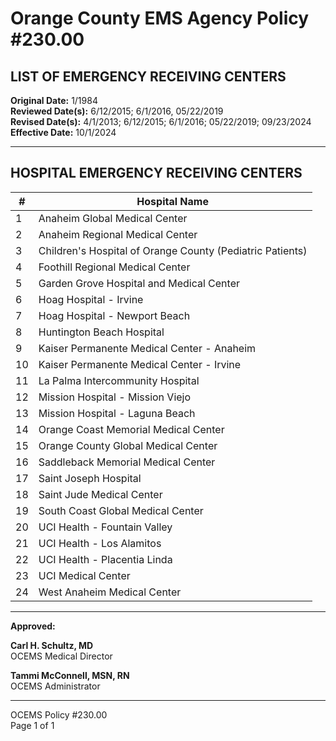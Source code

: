 # Orange County EMS Agency Policy #230.00

## LIST OF EMERGENCY RECEIVING CENTERS

**Original Date:** 1/1984  
**Reviewed Date(s):** 6/12/2015; 6/1/2016, 05/22/2019  
**Revised Date(s):** 4/1/2013; 6/12/2015; 6/1/2016; 05/22/2019; 09/23/2024  
**Effective Date:** 10/1/2024

---

## HOSPITAL EMERGENCY RECEIVING CENTERS

| # | Hospital Name |
|---|---------------|
| 1 | Anaheim Global Medical Center |
| 2 | Anaheim Regional Medical Center |
| 3 | Children's Hospital of Orange County (Pediatric Patients) |
| 4 | Foothill Regional Medical Center |
| 5 | Garden Grove Hospital and Medical Center |
| 6 | Hoag Hospital - Irvine |
| 7 | Hoag Hospital - Newport Beach |
| 8 | Huntington Beach Hospital |
| 9 | Kaiser Permanente Medical Center - Anaheim |
| 10 | Kaiser Permanente Medical Center - Irvine |
| 11 | La Palma Intercommunity Hospital |
| 12 | Mission Hospital - Mission Viejo |
| 13 | Mission Hospital - Laguna Beach |
| 14 | Orange Coast Memorial Medical Center |
| 15 | Orange County Global Medical Center |
| 16 | Saddleback Memorial Medical Center |
| 17 | Saint Joseph Hospital |
| 18 | Saint Jude Medical Center |
| 19 | South Coast Global Medical Center |
| 20 | UCI Health - Fountain Valley |
| 21 | UCI Health - Los Alamitos |
| 22 | UCI Health - Placentia Linda |
| 23 | UCI Medical Center |
| 24 | West Anaheim Medical Center |

---

**Approved:**

**Carl H. Schultz, MD**  
OCEMS Medical Director

**Tammi McConnell, MSN, RN**  
OCEMS Administrator

---

OCEMS Policy #230.00  
Page 1 of 1

